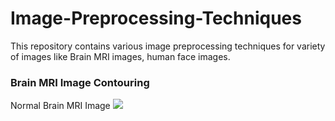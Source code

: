 # Image-Preprocessing-Techniques
This repository contains various image preprocessing techniques for variety of images like Brain MRI images, human face images.

### Brain MRI Image Contouring
Normal Brain MRI Image
<img src='n01482.jpg'>
